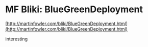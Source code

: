 <!--
id: 933422803
link: http://tumblr.atmos.org/post/933422803/mf-bliki-bluegreendeployment
slug: mf-bliki-bluegreendeployment
date: Tue Aug 10 2010 13:38:05 GMT-0700 (PDT)
publish: 2010-08-010
tags: 
title: MF Bliki: BlueGreenDeployment
-->


MF Bliki: BlueGreenDeployment
=============================

[http://martinfowler.com/bliki/BlueGreenDeployment.html](http://martinfowler.com/bliki/BlueGreenDeployment.html)

interesting

